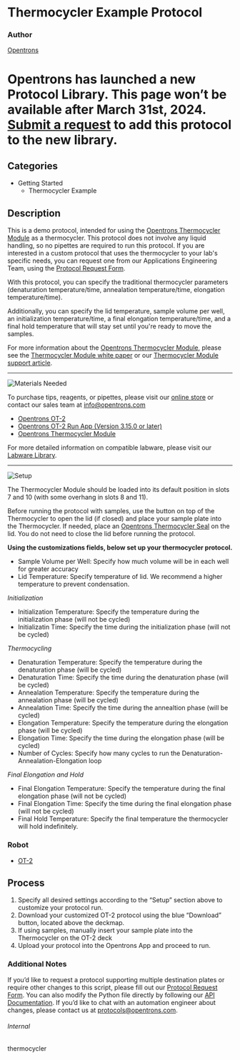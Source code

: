 # Thermocycler Example Protocol

### Author
[Opentrons](https://opentrons.com/)


# Opentrons has launched a new Protocol Library. This page won’t be available after March 31st, 2024. [Submit a request](https://docs.google.com/forms/d/e/1FAIpQLSdYYp9QCKow4nn0KlCVsMS3HX0eJ0N9O7-erajKvcpT0lWbSg/viewform) to add this protocol to the new library.

## Categories
* Getting Started
	* Thermocycler Example


## Description

This is a demo protocol, intended for using the [Opentrons Thermocycler Module](https://shop.opentrons.com/products/thermocycler-module) as a thermocycler. This protocol does not involve any liquid handling, so no pipettes are required to run this protocol. If you are interested in a custom protocol that uses the thermocycler to your lab's specific needs, you can request one from our Applications Engineering Team, using the [Protocol Request Form](https://opentrons-protocol-dev.paperform.co/).


With this protocol, you can specify the traditional thermocycler parameters (denaturation temperature/time, annealation temperature/time, elongation temperature/time).


Additionally, you can specify the lid temperature, sample volume per well, an initialization temperature/time, a final elongation temperature/time, and a final hold temperature that will stay set until you're ready to move the samples.


For more information about the [Opentrons Thermocycler Module](https://shop.opentrons.com/products/thermocycler-module), please see the [Thermocycler Module white paper](https://opentrons.com/publications/Opentrons-Thermocycler-Module-White-Paper.pdf) or our [Thermocycler Module support article](https://support.opentrons.com/en/articles/3469797-thermocycler-module).

---
![Materials Needed](https://s3.amazonaws.com/opentrons-protocol-library-website/custom-README-images/001-General+Headings/materials.png)

To purchase tips, reagents, or pipettes, please visit our [online store](https://shop.opentrons.com/) or contact our sales team at [info@opentrons.com](mailto:info@opentrons.com)

* [Opentrons OT-2](https://shop.opentrons.com/collections/ot-2-robot/products/ot-2)
* [Opentrons OT-2 Run App (Version 3.15.0 or later)](https://opentrons.com/ot-app/)
* [Opentrons Thermocycler Module](https://shop.opentrons.com/products/thermocycler-module)

For more detailed information on compatible labware, please visit our [Labware Library](https://labware.opentrons.com/).



---
![Setup](https://s3.amazonaws.com/opentrons-protocol-library-website/custom-README-images/001-General+Headings/Setup.png)

The Thermocycler Module should be loaded into its default position in slots 7 and 10 (with some overhang in slots 8 and 11).


Before running the protocol with samples, use the button on top of the Thermocycler to open the lid (if closed) and place your sample plate into the Thermocycler. If needed, place an [Opentrons Thermocycler Seal](https://shop.opentrons.com/products/thermocycler-seals) on the lid. You do not need to close the lid before running the protocol.


**Using the customizations fields, below set up your thermocycler protocol.**
* Sample Volume per Well: Specify how much volume will be in each well for greater accuracy
* Lid Temperature: Specify temperature of lid. We recommend a higher temperature to prevent condensation.

*Initialization*
* Initialization Temperature: Specify the temperature during the initialization phase (will not be cycled)
* Initializatin Time: Specify the time during the initialization phase (will not be cycled)

*Thermocycling*
* Denaturation Temperature: Specify the temperature during the denaturation phase (will be cycled)
* Denaturation Time: Specify the time during the denaturation phase (will be cycled)
* Annealation Temperature: Specify the temperature during the annealation phase (will be cycled)
* Annealation Time: Specify the time during the annealtion phase (will be cycled)
* Elongation Temperature: Specify the temperature during the elongation phase (will be cycled)
* Elongation Time: Specify the time during the elongation phase (will be cycled)
* Number of Cycles: Specify how many cycles to run the Denaturation-Annealation-Elongation loop

*Final Elongation and Hold*
* Final Elongation Temperature: Specify the temperature during the final elongation phase (will not be cycled)
* Final Elongation Time: Specify the time during the final elongation phase (will not be cycled)
* Final Hold Temperature: Specify the final temperature the thermocycler will hold indefinitely.


### Robot
* [OT-2](https://opentrons.com/ot-2)

## Process

1. Specify all desired settings according to the “Setup” section above to customize your protocol run.
2. Download your customized OT-2 protocol using the blue “Download” button, located above the deckmap.
3. If using samples, manually insert your sample plate into the Thermocycler on the OT-2 deck
4. Upload your protocol into the Opentrons App and proceed to run.

### Additional Notes

If you’d like to request a protocol supporting multiple destination plates or require other changes to this script, please fill out our [Protocol Request Form](https://opentrons-protocol-dev.paperform.co/). You can also modify the Python file directly by following our [API Documentation](https://docs.opentrons.com/OpentronsPythonAPIV2.pdf). If you’d like to chat with an automation engineer about changes, please contact us at [protocols@opentrons.com](mailto:protocols@opentrons.com).

###### Internal
thermocycler
